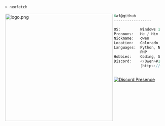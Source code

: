 ```zsh
> neofetch
```

<img align="left" src="https://raw.githubusercontent.com/5R33CH4/5R33CH4/main/assets/neofetch.png" alt="logo.png" width="350" /> 

```csharp
6af@github
-----------------

OS:         Windows 10
Pronouns:   He / Him
Nickname:   owen
Location:   Colorado
Languages:  Python, Node.js,
            PHP
Hobbies:    Coding, Skating
Discord:    </Owen>#1337
            [https://discord.gg/zBfSCasSnX]
                     
```

[![Discord Presence](https://lanyard-profile-readme.vercel.app/api/860631554303721482)](https://discord.com/users/860631554303721482)
  





